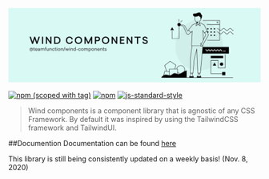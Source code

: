 ![Wind Components](docs/banner.jpg)

[![npm (scoped with tag)](https://img.shields.io/npm/v/@sutura/nuxt-pixel-loader/latest.svg?style=flat-square)](https://npmjs.com/package/@sutura/nuxt-pixel-loader)
[![npm](https://img.shields.io/npm/dt/@sutura/nuxt-pixel-loader.svg?style=flat-square)](https://npmjs.com/package/@sutura/nuxt-pixel-loader)
[![js-standard-style](https://img.shields.io/badge/code_style-standard-brightgreen.svg?style=flat-square)](http://standardjs.com)

> Wind components is a component library that is agnostic of any CSS Framework. By default it was inspired by using the TailwindCSS framework and TailwindUI.

##Documention
Documentation can be found [here](https://wind.trymetro.app/)

This library is still being consistently updated on a weekly basis! 
(Nov. 8, 2020)